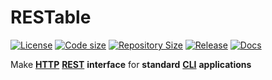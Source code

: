 # RESTable

[![License](https://img.shields.io/github/license/alexcarrega/RESTable)](https://github.com/alexcarrega/RESTable/blob/master/LICENSE)
[![Code size](https://img.shields.io/github/languages/code-size/alexcarrega/RESTable?color=red&logo=github)](https://github.com/alexcarrega/RESTable)
[![Repository Size](https://img.shields.io/github/repo-size/alexcarrega/RESTable?color=red&logo=github)](https://github.com/alexcarrega/RESTable)
[![Release](https://img.shields.io/github/v/tag/alexcarrega/RESTable?label=release&logo=github)](https://github.com/alexcarrega/RESTable/releases)
[![Docs](https://readthedocs.org/projects/RESTable/badge/?version=latest)](https://RESTable.readthedocs.io)

Make [**HTTP**](https://en.wikipedia.org/wiki/Hypertext_Transfer_Protocol) [**REST**](https://en.wikipedia.org/wiki/Representational_state_transfer) **interface** for **standard** [**CLI**](https://en.wikipedia.org/wiki/Command-line_interface) **applications**
